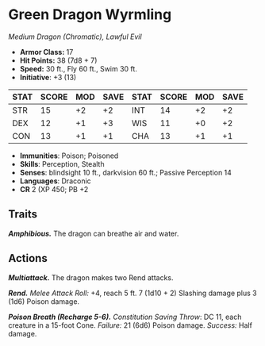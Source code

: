 # Green Dragon Wyrmling

*Medium Dragon (Chromatic), Lawful Evil*

- **Armor Class:** 17
- **Hit Points:** 38 (7d8 + 7)
- **Speed:** 30 ft., Fly 60 ft., Swim 30 ft.
- **Initiative**: +3 (13)

|STAT|SCORE|MOD|SAVE|STAT|SCORE|MOD|SAVE|
| --- | --- | --- | ---- |---| --- | --- | ---- |
| STR | 15 | +2 | +2 | INT | 14 | +2 | +2 |
| DEX | 12 | +1 | +3 | WIS | 11 | +0 | +2 |
| CON | 13 | +1 | +1 | CHA | 13 | +1 | +1 |

- **Immunities**: Poison; Poisoned
- **Skills**: Perception, Stealth
- **Senses**: blindsight 10 ft., darkvision 60 ft.; Passive Perception 14
- **Languages**: Draconic
- **CR** 2 (XP 450; PB +2

## Traits

***Amphibious.*** The dragon can breathe air and water.


## Actions

***Multiattack.*** The dragon makes two Rend attacks.

***Rend.*** *Melee Attack Roll:* +4, reach 5 ft. 7 (1d10 + 2) Slashing damage plus 3 (1d6) Poison damage.

***Poison Breath (Recharge 5-6).*** *Constitution Saving Throw*: DC 11, each creature in a 15-foot Cone. *Failure:*  21 (6d6) Poison damage. *Success:*  Half damage.

